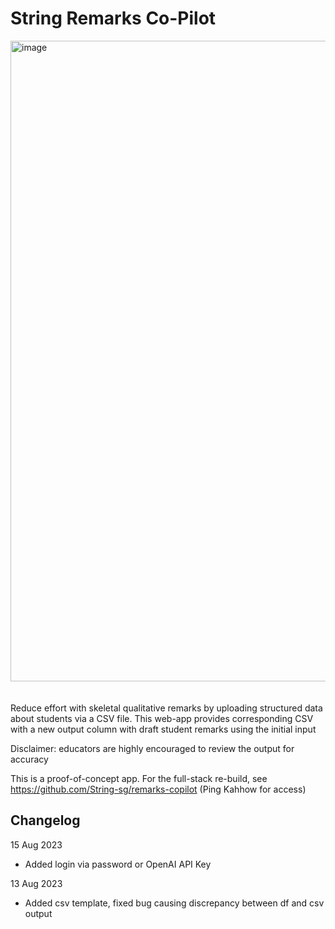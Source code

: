 # String Remarks Co-Pilot
<img width="1025" alt="image" src="https://github.com/String-sg/str-remarks-copilot/assets/44336310/3f4a739b-9939-4ca1-b475-b323f4eed900">
<br><br>
<br>
Reduce effort with skeletal qualitative remarks by uploading structured data about students via a CSV file. This web-app provides corresponding CSV with a new output column with draft student remarks using the initial input

Disclaimer: educators are highly encouraged to review the output for accuracy 

This is a proof-of-concept app. For the full-stack re-build, see https://github.com/String-sg/remarks-copilot (Ping Kahhow for access)

## Changelog <br>
15 Aug 2023 <br>
- Added login via password or OpenAI API Key

13 Aug 2023 <br>
- Added csv template, fixed bug causing discrepancy between df and csv output 
